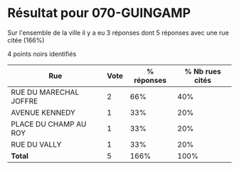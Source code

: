 # Résultat pour 070-GUINGAMP

Sur l'ensemble de la ville il y a eu 3 réponses dont 5 réponses avec une rue citée (166%)

4 points noirs identifiés

| Rue | Vote | % réponses | % Nb rues cités|
|-----|------|------------|----------------|
| RUE DU MARECHAL JOFFRE | 2 | 66% | 40%|
| AVENUE KENNEDY | 1 | 33% | 20%|
| PLACE DU CHAMP AU ROY | 1 | 33% | 20%|
| RUE DU VALLY | 1 | 33% | 20%|
| **Total** | 5 | 166% | 100%|
